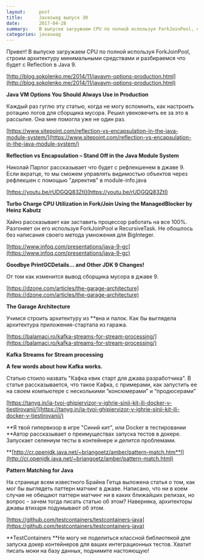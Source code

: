```yaml
---
layout:     post
title:      Javaswag выпуск 30
date:       2017-04-28
summary: 	В выпуске загружаем CPU по полной используя ForkJoinPool, строим архитектуру минимальными средствами и разбираемся что будет с Reflection в Java 9.
categories: javaswag
---
```


Привет!
В выпуске загружаем CPU по полной используя ForkJoinPool, строим архитектуру минимальными средствами и разбираемся что будет с Reflection в Java 9.

[http://blog.sokolenko.me/2014/11/javavm-options-production.html](http://blog.sokolenko.me/2014/11/javavm-options-production.html)

**Java VM Options You Should Always Use in Production**

Каждый раз гуглю эту статью, когда не могу вспомнить, как настроить ротацию логов для сборщика мусора. Решил увековечить ее за это в рассылке. Она мне помогла уже не один раз.

[https://www.sitepoint.com/reflection-vs-encapsulation-in-the-java-module-system/](https://www.sitepoint.com/reflection-vs-encapsulation-in-the-java-module-system/)

**Reflection vs Encapsulation – Stand Off in the Java Module System**

Николай Парлог рассказывает что будет с рефлекшенем в джаве 9. Если вкратце, то мы сможем управлять видимостью объектов через рефлекшен с помощью "директив" в module-info.java 

[https://youtu.be/rUDGQQ83ZtI](https://youtu.be/rUDGQQ83ZtI)

**Turbo Charge CPU Utilization in Fork/Join Using the ManagedBlocker by Heinz Kabutz**

Хайнз рассказывает как заставить процессор работать на все 100%. Разгоняет он его используя ForkJoinPool и RecursiveTask. Не обошлось без написания своего метода умножения для BigInteger.

[https://www.infoq.com/presentations/java-9-gc](https://www.infoq.com/presentations/java-9-gc)

**Goodbye PrintGCDetails... and Other JDK 9 Changes!**

От том как изменится вывод сборщика мусора в джаве 9.

[https://dzone.com/articles/the-garage-architecture](https://dzone.com/articles/the-garage-architecture)

**The Garage Architecture**

Учимся строить архитектуру из **вна и палок. Как бы выглядела архитектура приложения-стартапа из гаража.

[https://balamaci.ro/kafka-streams-for-stream-processing/](https://balamaci.ro/kafka-streams-for-stream-processing/)

**Kafka Streams for Stream processing**

**A few words about how Kafka works.**

Статью стоило назвать  "Кафка квик старт для джава разработчика". В статье рассказывается, что такое Кафка, с примерами, как запустить ее на своем компьютере с несколькими “консюмерами” и “продюсерами”

[https://tanyg.in/ia-tvoi-ghipiervizor-v-ighrie-sinii-kit-ili-docker-v-tiestirovanii/](https://tanyg.in/ia-tvoi-ghipiervizor-v-ighrie-sinii-kit-ili-docker-v-tiestirovanii/)

**Я твой гипервизор в игре "Синий кит", или Docker в тестировании
**Автор рассказывает о преимуществах запуска тестов в докере. Запускает селениум тесты в контейнере и делится проблемами.

**[http://cr.openjdk.java.net/~briangoetz/amber/pattern-match.htm**l](http://cr.openjdk.java.net/~briangoetz/amber/pattern-match.html)

**Pattern Matching for Java**

На странице всем известного Брайна Гетца выложена статья о том, как мог бы выглядеть паттерн матчинг в джаве. Написано, что ни в коем случае не обещают паттерн матчинг ни в каких ближайших релизах, но вопрос - зачем тогда писать статью об этом? Наверняка, архитекторы джавы втихаря подумывают об этом.

[https://github.com/testcontainers/testcontainers-java](https://github.com/testcontainers/testcontainers-java)

**TestContainers
**Не могу не поделиться классной библиотекой для запуска докер контейнеров для ваших интеграционных тестов. Хватит писать моки на базу данных, поднимите настояющую!


